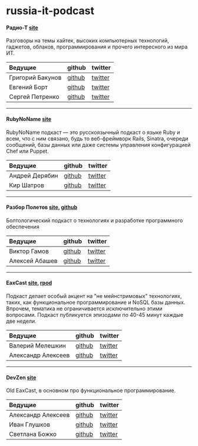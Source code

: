 russia-it-podcast
=================


#### Радио-Т [site](http://www.radio-t.com/)

Разговоры на темы хайтек, высоких компьютерных технологий, гаджетов, облаков, программирования и прочего интересного из мира ИТ.


| Ведущие             | github                               | twitter                                 |
| :------------------ | ------------------------------------ | --------------------------------------- |
| Григорий Бакунов    | [github](https://github.com/bobuk)   | [twitter](https://twitter.com/bobuk)    | 
| Евгений Борт        | [github](https://github.com/umputun) | [twitter](https://twitter.com/umputun)  | 
| Сергей Петренко     | [github](https://github.com/grayru)  | [twitter](https://twitter.com/gray_ru)  | 



----------------



#### RubyNoName [site](http://rubynoname.ru/)

RubyNoName подкаст — это русскоязычный подкаст о языке Ruby и всем, что с ним связано, будь то веб-фреймворк Rails, Sinatra, очереди сообщений, базы данных или даже системы управления конфигурацией Chef или Puppet.


| Ведущие             | github                                   | twitter                                   |
| :------------------ | ---------------------------------------- | ----------------------------------------- |
| Андрей Дерябин      | [github](https://github.com/aderyabin)   | [twitter](https://twitter.com/aderyabin)  | 
| Кир Шатров          | [github](https://github.com/kirs)        | [twitter](https://twitter.com/kirs)       |



----------------



#### Разбор Полетов [site](http://razbor-poletov.com/), [github](https://github.com/razbor-poletov)

Болтологический подкаст о технологиях и разработке программного обеспечения

| Ведущие             | github                                   | twitter                                   |
| :------------------ | ---------------------------------------- | ----------------------------------------- |
| Виктор Гамов        | [github](https://github.com/gAmUssA)     | [twitter](https://twitter.com/gAmUssA)    | 
| Алексей Абашев      | [github](https://github.com/abashev)     | [twitter](https://twitter.com/a_abashev)  |



----------------



#### EaxCast [site](http://eax.me/tag/podcast/), [rpod](http://eaxcast.rpod.ru/)

Подкаст делает особый акцент на "не мейнстримовых" технологиях, таких, как функциональное программирование и NoSQL базы данных. Впрочем, тематика не ограничивается исключительно этими вопросами. Подкаст публикуется эпизодами по 40-45 минут каждые две недели.


| Ведущие             | github                                   | twitter                                   |
| :------------------ | ---------------------------------------- | ----------------------------------------- |
| Валерий Мелешкин    | [github](https://github.com/sumerman)    | [twitter](https://twitter.com/sum3rman)   |
| Александр Алексеев  | [github](https://github.com/afiskon)     | [twitter](https://twitter.com/afiskon)    |



------------------



#### DevZen [site](http://devzen.ru/)

Old EaxCast, в основном про функциональное программирование.


| Ведущие             | github                                   | twitter                                   |
| :------------------ | ---------------------------------------- | ----------------------------------------- |
| Александр Алексеев  | [github](https://github.com/afiskon)     | [twitter](https://twitter.com/afiskon)    |
| Иван Глушков        | [github](https://github.com/gliush)      | [twitter](https://twitter.com/gliush)    |
| Светлана Божко      | [github](https://github.com/sbozhko)     | [twitter](https://twitter.com/sbozhko)    |
